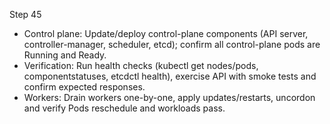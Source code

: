Step 45

- Control plane: Update/deploy control-plane components (API server, controller-manager, scheduler, etcd); confirm all control-plane pods are Running and Ready.
- Verification: Run health checks (kubectl get nodes/pods, componentstatuses, etcdctl health), exercise API with smoke tests and confirm expected responses.
- Workers: Drain workers one-by-one, apply updates/restarts, uncordon and verify Pods reschedule and workloads pass.